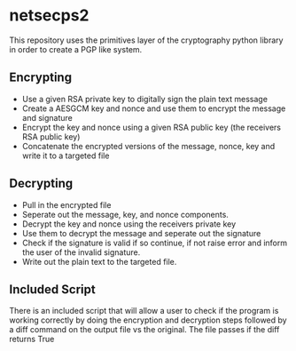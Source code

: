 # netsecps2
This repository uses the primitives layer of the cryptography python library in order to create a PGP like system.

## Encrypting   
- Use a given RSA private key to digitally sign the plain text message
- Create a AESGCM key and nonce and use them to encrypt the message and signature
- Encrypt the key and nonce using a given RSA public key (the receivers RSA public key)
- Concatenate the encrypted versions of the message, nonce, key and write it to a targeted file

## Decrypting  
- Pull in the encrypted file
- Seperate out the message, key, and nonce components.
- Decrypt the key and nonce using the receivers private key
- Use them to decrypt the message and seperate out the signature
- Check if the signature is valid if so continue, if not raise error and inform the user of the invalid signature.
- Write out the plain text to the targeted file.  

## Included Script  
There is an included script that will allow a user to check if the program is working correctly by doing the encryption and decryption steps followed by a diff command on the output file vs the original.  The file passes if the diff returns True
